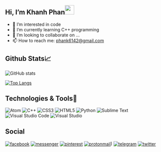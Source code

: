 ## Hi, I’m Khanh Phan<img src="https://raw.githubusercontent.com/MartinHeinz/MartinHeinz/master/wave.gif" width="30px">

- 👀 I’m interested in code
- 🌱 I’m currently learning C++ programming
- 💞️ I’m looking to collaborate on ...
- 📫 How to reach me: phank6142@gmail.com

## Github Stats📈

![GitHub stats](https://github-readme-stats.vercel.app/api?username=KhanhPhan8225&show_icons=true&theme=radical)

[![Top Langs](https://github-readme-stats.vercel.app/api/top-langs/?username=KhanhPhan8225)](https://github.com/anuraghazra/github-readme-stats&show_icons=true&locale=en&layout=compact&theme=radical)

## Technologies & Tools🔧

![Atom](https://img.shields.io/badge/Atom-%2366595C.svg?style=for-the-badge&logo=atom&logoColor=white)
![C++](https://img.shields.io/badge/c++-%2300599C.svg?style=for-the-badge&logo=c%2B%2B&logoColor=white)
![CSS3](https://img.shields.io/badge/css3-%231572B6.svg?style=for-the-badge&logo=css3&logoColor=white)
![HTML5](https://img.shields.io/badge/html5-%23E34F26.svg?style=for-the-badge&logo=html5&logoColor=white)
![Python](https://img.shields.io/badge/python-3670A0?style=for-the-badge&logo=python&logoColor=ffdd54)
![Sublime Text](https://img.shields.io/badge/sublime_text-%23575757.svg?style=for-the-badge&logo=sublime-text&logoColor=important)
![Visual Studio Code](https://img.shields.io/badge/Visual%20Studio%20Code-0078d7.svg?style=for-the-badge&logo=visual-studio-code&logoColor=white)
![Visual Studio](https://img.shields.io/badge/Visual%20Studio-5C2D91.svg?style=for-the-badge&logo=visual-studio&logoColor=white)

## Social

<a href="https://fb.com/khanhphuong.8225" target="blank"><img align="center" src="https://img.shields.io/badge/Facebook-1877F2?style=for-the-badge&logo=facebook&logoColor=white" alt="facebook"/></a>
<a href="https://m.me/khanhphuong.8225" target="blank"><img align="center" src="https://img.shields.io/badge/Messenger-00B2FF?style=for-the-badge&logo=messenger&logoColor=white" alt="messenger"/></a>
<a href="https://pinterest.com/phank6142" target="blank"><img align="center" src="https://img.shields.io/badge/phank6142-%23E60023.svg?style=for-the-badge&logo=Pinterest&logoColor=white" alt="pinterest"/></a>
<a href="mailto:khanhphan4.pm.me" target="blank"><img align="center" src="https://img.shields.io/badge/ProtonMail-8B89CC?style=for-the-badge&logo=protonmail&logoColor=white" alt="protonmail"/></a>)
<a href="https://t.me/khanhphan4" target="blank"><img align="center" src="https://img.shields.io/badge/Telegram-2CA5E0?style=for-the-badge&logo=telegram&logoColor=white" alt="telegram"/></a>
<a href="https://t.com/KudoPhank6142" target="blank"><img align="center" src="https://img.shields.io/badge/KudoPhank6142-%231DA1F2.svg?style=for-the-badge&logo=Twitter&logoColor=white" alt="twitter"/></a>
<!---
KhanhPhan8225/KhanhPhan8225 is a ✨ special ✨ repository because its `README.md` (this file) appears on your GitHub profile.
You can click the Preview link to take a look at your changes.
--->
